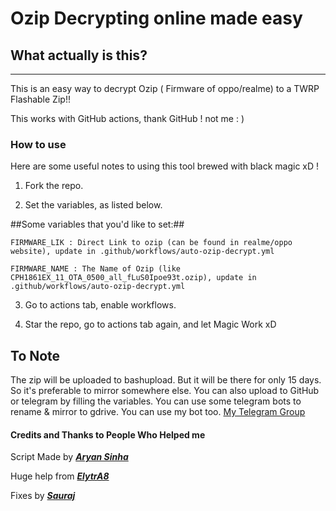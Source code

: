 # Ozip Decrypting online made easy #

## What actually is this? ##
---------------------------------------------------------------------
This is an easy way to decrypt Ozip ( Firmware of oppo/realme) to a TWRP Flashable Zip!!

This works with GitHub actions, thank GitHub ! not me : )

### How to use ###

Here are some useful notes to using this tool brewed with black magic xD !

1. Fork the repo.

2. Set the variables, as listed below.

##Some variables that you'd like to set:##

```FIRMWARE_LIK : Direct Link to ozip (can be found in realme/oppo website), update in .github/workflows/auto-ozip-decrypt.yml```

```FIRMWARE_NAME : The Name of Ozip (like CPH1861EX_11_OTA_0500_all_fLuS0Ipoe93t.ozip), update in .github/workflows/auto-ozip-decrypt.yml```

3. Go to actions tab, enable workflows.

4. Star the repo, go to actions tab again, and let Magic Work xD

## To Note ##
The zip will be uploaded to bashupload. But it will be there for only 15 days. So it's preferable to mirror somewhere else.
You can also upload to GitHub or telegram by filling the variables.
You can use some telegram bots to rename & mirror to gdrive. You can use my bot too.
[My Telegram Group](https://t.me/SaurajGaming)


#### Credits and Thanks to People Who Helped me ####

Script Made by [***Aryan Sinha***](https://github.com/techyminati)

Huge help from [***ElytrA8***](https://github.com/Elytra8)

Fixes by [***Sauraj***](https://github.com/noobyysauraj)
